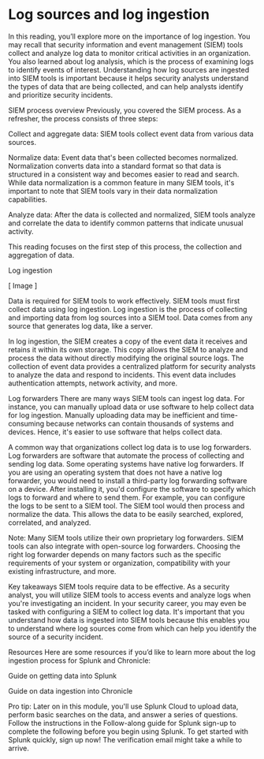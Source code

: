 # Log sources and log ingestion
In this reading, you’ll explore more on the importance of log ingestion. You may recall that security information and event management (SIEM) tools collect and analyze log data to monitor critical activities in an organization. You also learned about log analysis, which is the process of examining logs to identify events of interest. Understanding how log sources are ingested into SIEM tools is important because it helps security analysts understand the types of data that are being collected, and can help analysts identify and prioritize security incidents.

SIEM process overview
Previously, you covered the SIEM process. As a refresher, the process consists of three steps:

Collect and aggregate data: SIEM tools collect event data from various data sources.

Normalize data: Event data that's been collected becomes normalized. Normalization converts data into a standard format so that data is structured in a consistent way and becomes easier to read and search. While data normalization is a common feature in many SIEM tools, it's important to note that SIEM tools vary in their data normalization capabilities.

Analyze data: After the data is collected and normalized, SIEM tools analyze and correlate the data to identify common patterns that indicate unusual activity.

This reading focuses on the first step of this process, the collection and aggregation of data.

Log ingestion

[ Image ]

Data is required for SIEM tools to work effectively. SIEM tools must first collect data using log ingestion. Log ingestion is the process of collecting and importing data from log sources into a SIEM tool. Data comes from any source that generates log data, like a server.

In log ingestion, the SIEM creates a copy of the event data it receives and retains it within its own storage. This copy allows the SIEM to analyze and process the data without directly modifying the original source logs. The collection of event data provides a centralized platform for security analysts to analyze the data and respond to incidents. This event data includes authentication attempts, network activity, and more.

Log forwarders
There are many ways SIEM tools can ingest log data. For instance, you can manually upload data or use software to help collect data for log ingestion. Manually uploading data may be inefficient and time-consuming because networks can contain thousands of systems and devices. Hence, it's easier to use software that helps collect data. 

A common way that organizations collect log data is to use log forwarders. Log forwarders are software that automate the process of collecting and sending log data. Some operating systems have native log forwarders. If you are using an operating system that does not have a native log forwarder, you would need to install a third-party log forwarding software on a device. After installing it, you'd configure the software to specify which logs to forward and where to send them. For example, you can configure the logs to be sent to a SIEM tool. The SIEM tool would then process and normalize the data. This allows the data to be easily searched, explored, correlated, and analyzed.

Note: Many SIEM tools utilize their own proprietary log forwarders. SIEM tools can also integrate with open-source log forwarders. Choosing the right log forwarder depends on many factors such as the specific requirements of your system or organization, compatibility with your existing infrastructure, and more. 

Key takeaways
SIEM tools require data to be effective. As a security analyst, you will utilize SIEM tools to access events and analyze logs when you're investigating an incident. In your security career, you may even be tasked with configuring a SIEM to collect log data. It's important that you understand how data is ingested into SIEM tools because this enables you to understand where log sources come from which can help you identify the source of a security incident.

Resources
Here are some resources if you’d like to learn more about the log ingestion process for Splunk and Chronicle:

Guide on getting data into Splunk

Guide on data ingestion into Chronicle

Pro tip: Later on in this module, you'll use Splunk Cloud to upload data, perform basic searches on the data, and answer a series of questions. Follow the instructions in the
  Follow-along guide for Splunk sign-up 
 to complete the following before you begin using Splunk. To get started with Splunk quickly, sign up now!  The verification email might take a while to arrive.
